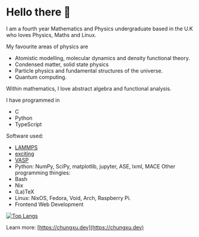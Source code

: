 # Hello there 👋
I am a fourth year Mathematics and Physics undergraduate based in the U.K who loves Physics, Maths and Linux.

My favourite areas of physics are
- Atomistic modelling, molecular dynamics and density functional theory.
- Condensed matter, solid state physics 
- Particle physics and fundamental structures of the universe.
- Quantum computing.

Within mathematics, I love abstract algebra and functional analysis.

I have programmed in 
- C
- Python
- TypeScript

Software used:
- [LAMMPS](https://www.lammps.org/#gsc.tab=0)
- [exciting](https://exciting-code.org/)
- [VASP](https://www.vasp.at/)
- Python: NumPy, SciPy, matplotlib, jupyter, ASE, lxml, MACE
Other programming thingies:
- Bash
- Nix
- (La)TeX
- Linux: NixOS, Fedora, Void, Arch, Raspberry Pi.
- Frontend Web Development

[![Top Langs](https://github-readme-stats.vercel.app/api/top-langs/?username=chpxu&layout=donut)](https://github.com/chpxu/github-readme-stats)

Learn more: [https://chungxu.dev](https://chungxu.dev)
